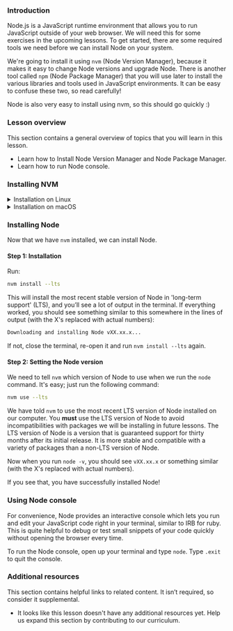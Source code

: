 <!-- markdownlint-disable MD024 MD043 -->

### Introduction

Node.js is a JavaScript runtime environment that allows you to run JavaScript outside of your web browser. We will need this for some exercises in the upcoming lessons. To get started, there are some required tools we need before we can install Node on your system.

We're going to install it using `nvm` (Node Version Manager), because it makes it easy to change Node versions and upgrade Node. There is another tool called `npm` (Node Package Manager) that you will use later to install the various libraries and tools used in JavaScript environments. It can be easy to confuse these two, so read carefully!

Node is also very easy to install using nvm, so this should go quickly :)

### Lesson overview

This section contains a general overview of topics that you will learn in this lesson.

- Learn how to Install Node Version Manager and Node Package Manager.
- Learn how to run Node console.

### Installing NVM

<details markdown="block">
  <summary class="dropDown-header">Installation on Linux</summary>

#### Step 0: Prerequisites

To install nvm properly, you'll need `curl`. Run the command below to install `curl`:

```bash
sudo apt install curl
```

Note: You may need to update the Ubuntu package lists to the latest version for the Curl installation to complete. If so, run the command below:

```bash
sudo apt update && sudo apt upgrade
```

#### Step 1: Downloading and installing NVM

Run this command to install `nvm`:

```bash
curl -o- https://raw.githubusercontent.com/nvm-sh/nvm/v0.39.5/install.sh | bash
```

#### Step 2: Initializing NVM

In the terminal there should be some directions on how to initialize `nvm`. If not, (or if you don't feel like copying from the terminal), run these commands:

```bash
export NVM_DIR="$([ -z "${XDG_CONFIG_HOME-}" ] && printf %s "${HOME}/.nvm" || printf %s "${XDG_CONFIG_HOME}/nvm")"
[ -s "$NVM_DIR/nvm.sh" ] && \. "$NVM_DIR/nvm.sh" # This loads nvm
```

You can verify `nvm` is installed by running the command:

```bash
command -v nvm
```

if this returns `nvm: command not found`, close the terminal and re-open it.

</details>

<details markdown="block">
  <summary class="dropDown-header">Installation on macOS</summary>
  
On macOS 10.15 and above, the default shell is now zsh. During installation, nvm will look for a `.zshrc` file in your user home directory. By default, this file does not exist so we need to create it.

To create the `.zshrc` file and start the nvm installation, run the following commands:

```bash
touch ~/.zshrc
```

```bash
curl -o- https://raw.githubusercontent.com/nvm-sh/nvm/v0.39.5/install.sh | bash
```

Restart your terminal, or copy and paste the following into your terminal and press <kbd>Enter</kbd>:

```bash
export NVM_DIR="$HOME/.nvm"
[ -s "$NVM_DIR/nvm.sh" ] && \. "$NVM_DIR/nvm.sh" # This loads nvm
[ -s "$NVM_DIR/bash_completion" ] && \. "$NVM_DIR/bash_completion" # This loads nvm bash_completion
```

Test your nvm installation by running:

```bash
nvm --version
```

For more information, view [NVM's github documentation](https://github.com/nvm-sh/nvm#installation-and-update).

</details>

### Installing Node

Now that we have `nvm` installed, we can install Node.

#### Step 1: Installation

Run:

```bash
nvm install --lts
```

This will install the most recent stable version of Node in 'long-term support' (LTS), and you’ll see a lot of output in the terminal. If everything worked, you should see something similar to this somewhere in the lines of output (with the X's replaced with actual numbers):

```bash
Downloading and installing Node vXX.xx.x...
```

If not, close the terminal, re-open it and run `nvm install --lts` again.

#### Step 2: Setting the Node version

We need to tell `nvm` which version of Node to use when we run the `node` command. It's easy; just run the following command:

```bash
nvm use --lts
```

We have told `nvm` to use the most recent LTS version of Node installed on our computer. You **must** use the LTS version of Node to avoid incompatibilities with packages we will be installing in future lessons. The LTS version of Node is a version that is guaranteed support for thirty months after its initial release. It is more stable and compatible with a variety of packages than a non-LTS version of Node.

Now when you run `node -v`, you should see `vXX.xx.x` or something similar (with the X's replaced with actual numbers).

If you see that, you have successfully installed Node!

### Using Node console

For convenience, Node provides an interactive console which lets you run and edit your JavaScript code right in your terminal, similar to IRB for ruby. This is quite helpful to debug or test small snippets of your code quickly without opening the browser every time.

To run the Node console, open up your terminal and type `node`. Type `.exit` to quit the console.

### Additional resources

This section contains helpful links to related content. It isn’t required, so consider it supplemental.

- It looks like this lesson doesn't have any additional resources yet. Help us expand this section by contributing to our curriculum.
